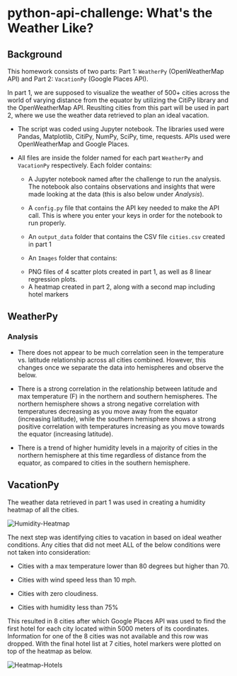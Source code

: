 # python-api-challenge: What's the Weather Like?

## Background

This homework consists of two parts: Part 1: `WeatherPy` (OpenWeatherMap API) and Part 2: `VacationPy` (Google Places API).

In part 1, we are supposed to visualize the weather of 500+ cities across the world of varying distance from the equator by utilizing the CitiPy library and the OpenWeatherMap API. Reuslting cities from this part will be used in part 2, where we use the weather data retrieved to plan an ideal vacation.

* The script was coded using Jupyter notebook. The libraries used were Pandas, Matplotlib, CitiPy, NumPy, SciPy, time, requests. APIs used were OpenWeatherMap and Google Places.

* All files are inside the folder named for each part `WeatherPy` and `VacationPy` respectively. Each folder contains:

    * A Jupyter notebook named after the challenge to run the analysis. The notebook also contains observations and insights that were made looking at the data (this is also below under *Analysis*).

    * A `config.py` file that contains the API key needed to make the API call. This is where you enter your keys in order for the notebook to run properly.

    * An `output_data` folder that contains the CSV file `cities.csv` created in part 1

    * An `Images` folder that contains:
     - PNG files of 4 scatter plots created in part 1, as well as 8 linear regression plots.
     - A heatmap created in part 2, along with a second map including hotel markers
    

## WeatherPy

### Analysis

* There does not appear to be much correlation seen in the temperature vs. latitude relationship across all cities combined. However, this changes once we separate the data into hemispheres and observe the below.

* There is a strong correlation in the relationship between latitude and max temperature (F) in the northern and southern hemispheres. The northern hemisphere shows a strong negative correlation with temperatures decreasing as you move away from the equator (increasing latitude), while the southern hemisphere shows a strong positive correlation with temperatures increasing as you move towards the equator (increasing latitude).

* There is a trend of higher humidity levels in a majority of cities in the northern hemisphere at this time regardless of distance from the equator, as compared to cities in the southern hemisphere.


## VacationPy

The weather data retrieved in part 1 was used in creating a humidity heatmap of all the cities. 

![Humidity-Heatmap](Humidity-Heatmap.png)  


The next step was identifying cities to vacation in based on ideal weather conditions. Any cities that did not meet ALL of the below conditions were not taken into consideration:

* Cities with a max temperature lower than 80 degrees but higher than 70.

* Cities with wind speed less than 10 mph.

* Cities with zero cloudiness.

* Cities with humidity less than 75%

This resulted in 8 cities after which Google Places API was used to find the first hotel for each city located within 5000 meters of its coordinates. Information for one of the 8 cities was not available and this row was dropped. With the final hotel list at 7 cities, hotel markers were plotted on top of the heatmap as below.

![Heatmap-Hotels](Heatmap-Hotels.png)  